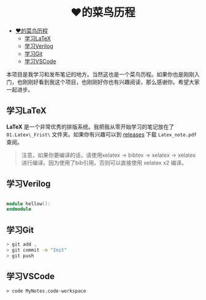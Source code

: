 <div align=center>

# ❤️的菜鸟历程
</div>

- [❤️的菜鸟历程](#️的菜鸟历程)
  - [学习LaTeX](#学习latex)
  - [学习Verilog](#学习verilog)
  - [学习Git](#学习git)
  - [学习VSCode](#学习vscode)

本项目是我学习和发布笔记的地方。当然这也是一个菜鸟历程。如果你也是刚刚入门，也刚刚好看到我这个项目，也刚刚好你也有兴趣阅读，那么感谢你。希望大家一起进步。

## 学习LaTeX

**LaTeX** 是一个非常优秀的排版系统。我把我从零开始学习的笔记放在了 `01.Latex\_Frist\` 文件夹。如果你有兴趣可以到 [releases](https://github.com/heartacker/MyNotes/releases) 下载 `Latex_note.pdf` 查阅。

>注意，如果你要编译的话，请使用xelatex -> bibtex -> xelatex -> xelatex进行编译。因为使用了bib引用。否则可以直接使用 xelatex x2 编译。


## 学习Verilog
```verilog

module hellow():
endmodule
```
## 学习Git
```bash
> git add .
> git commit -m "Init"
> git push
```

## 学习VSCode

```shell
> code MyNotes.code-workspace
```